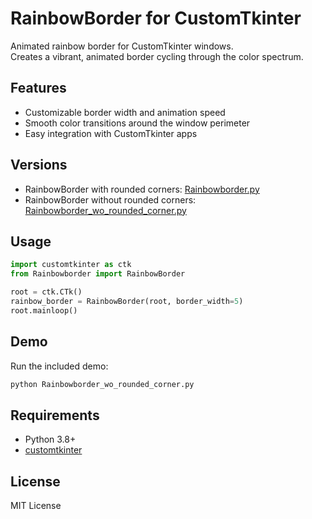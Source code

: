 # RainbowBorder for CustomTkinter

Animated rainbow border for CustomTkinter windows.  
Creates a vibrant, animated border cycling through the color spectrum.

## Features

- Customizable border width and animation speed
- Smooth color transitions around the window perimeter
- Easy integration with CustomTkinter apps

## Versions
- RainbowBorder with rounded corners: [Rainbowborder.py](Rainbowborder.py)
- RainbowBorder without rounded corners: [Rainbowborder_wo_rounded_corner.py](Rainbowborder_wo_rounded_corner.py)

## Usage

```python
import customtkinter as ctk
from Rainbowborder import RainbowBorder

root = ctk.CTk()
rainbow_border = RainbowBorder(root, border_width=5)
root.mainloop()
```

## Demo

Run the included demo:

```bash
python Rainbowborder_wo_rounded_corner.py
```

## Requirements

- Python 3.8+
- [customtkinter](https://github.com/TomSchimansky/CustomTkinter)

## License

MIT License